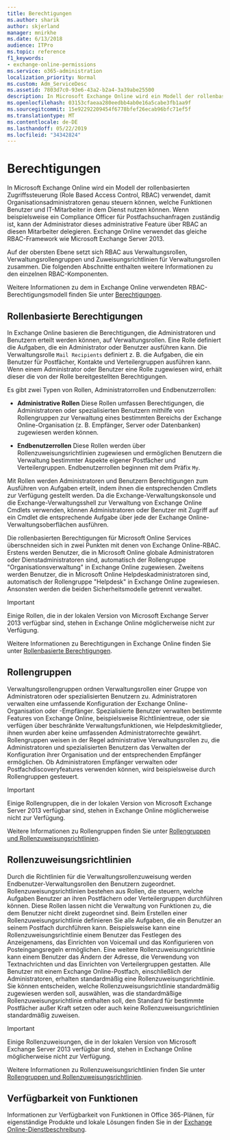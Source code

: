 ```yaml
---
title: Berechtigungen
ms.author: sharik
author: skjerland
manager: mnirkhe
ms.date: 6/13/2018
audience: ITPro
ms.topic: reference
f1_keywords:
- exchange-online-permissions
ms.service: o365-administration
localization_priority: Normal
ms.custom: Adm_ServiceDesc
ms.assetid: 7803d7c0-93e6-43a2-b2a4-3a39abe25500
description: In Microsoft Exchange Online wird ein Modell der rollenbasierten Zugriffssteuerung (Role Based Access Control, RBAC) verwendet, damit Organisationsadministratoren genau steuern können, welche Funktionen Benutzer und IT-Mitarbeiter in dem Dienst nutzen können. Wenn beispielsweise ein Compliance Officer für Postfachsuchanfragen zuständig ist, kann der Administrator dieses administrative Feature über RBAC an diesen Mitarbeiter delegieren. Exchange Online verwendet das gleiche RBAC-Framework wie Microsoft Exchange Server 2013.
ms.openlocfilehash: 03153cfaeaa280eedbb4ab0e16a5cabe3fb1aa9f
ms.sourcegitcommit: 15e92292209454f6778bfef26ecab96bfc71ef5f
ms.translationtype: MT
ms.contentlocale: de-DE
ms.lasthandoff: 05/22/2019
ms.locfileid: "34342824"
---
```

# <a name="permissions"></a>Berechtigungen

In Microsoft Exchange Online wird ein Modell der rollenbasierten Zugriffssteuerung (Role Based Access Control, RBAC) verwendet, damit Organisationsadministratoren genau steuern können, welche Funktionen Benutzer und IT-Mitarbeiter in dem Dienst nutzen können. Wenn beispielsweise ein Compliance Officer für Postfachsuchanfragen zuständig ist, kann der Administrator dieses administrative Feature über RBAC an diesen Mitarbeiter delegieren. Exchange Online verwendet das gleiche RBAC-Framework wie Microsoft Exchange Server 2013. 
  
Auf der obersten Ebene setzt sich RBAC aus Verwaltungsrollen, Verwaltungsrollengruppen und Zuweisungsrichtlinien für Verwaltungsrollen zusammen. Die folgenden Abschnitte enthalten weitere Informationen zu den einzelnen RBAC-Komponenten.
  
Weitere Informationen zu dem in Exchange Online verwendeten RBAC-Berechtigungsmodell finden Sie unter [Berechtigungen](https://go.microsoft.com/fwlink/p/?LinkId=271935).
  
## <a name="role-based-permissions"></a>Rollenbasierte Berechtigungen

In Exchange Online basieren die Berechtigungen, die Administratoren und Benutzern erteilt werden können, auf Verwaltungsrollen. Eine Rolle definiert die Aufgaben, die ein Administrator oder Benutzer ausführen kann. Die Verwaltungsrolle  `Mail Recipients` definiert z. B. die Aufgaben, die ein Benutzer für Postfächer, Kontakte und Verteilergruppen ausführen kann. Wenn einem Administrator oder Benutzer eine Rolle zugewiesen wird, erhält dieser die von der Rolle bereitgestellten Berechtigungen. 
  
Es gibt zwei Typen von Rollen, Administratorrollen und Endbenutzerrollen:
  
- **Administrative Rollen** Diese Rollen umfassen Berechtigungen, die Administratoren oder spezialisierten Benutzern mithilfe von Rollengruppen zur Verwaltung eines bestimmten Bereichs der Exchange Online-Organisation (z. B. Empfänger, Server oder Datenbanken) zugewiesen werden können. 
    
- **Endbenutzerrollen** Diese Rollen werden über Rollenzuweisungsrichtlinien zugewiesen und ermöglichen Benutzern die Verwaltung bestimmter Aspekte eigener Postfächer und Verteilergruppen. Endbenutzerrollen beginnen mit dem Präfix  `My`.
    
Mit Rollen werden Administratoren und Benutzern Berechtigungen zum Ausführen von Aufgaben erteilt, indem ihnen die entsprechenden Cmdlets zur Verfügung gestellt werden. Da die Exchange-Verwaltungskonsole und die Exchange-Verwaltungsshell zur Verwaltung von Exchange Online Cmdlets verwenden, können Administratoren oder Benutzer mit Zugriff auf ein Cmdlet die entsprechende Aufgabe über jede der Exchange Online-Verwaltungsoberflächen ausführen.
  
Die rollenbasierten Berechtigungen für Microsoft Online Services überschneiden sich in zwei Punkten mit denen von Exchange Online-RBAC. Erstens werden Benutzer, die in Microsoft Online globale Administratoren oder Dienstadministratoren sind, automatisch der Rollengruppe "Organisationsverwaltung" in Exchange Online zugewiesen. Zweitens werden Benutzer, die in Microsoft Online Helpdeskadministratoren sind, automatisch der Rollengruppe "Helpdesk" in Exchange Online zugewiesen. Ansonsten werden die beiden Sicherheitsmodelle getrennt verwaltet.
  
> [!IMPORTANT]
> Einige Rollen, die in der lokalen Version von Microsoft Exchange Server 2013 verfügbar sind, stehen in Exchange Online möglicherweise nicht zur Verfügung. 
  
Weitere Informationen zu Berechtigungen in Exchange Online finden Sie unter [Rollenbasierte Berechtigungen](https://go.microsoft.com/fwlink/p/?LinkId=271936).
  
## <a name="role-groups"></a>Rollengruppen

Verwaltungsrollengruppen ordnen Verwaltungsrollen einer Gruppe von Administratoren oder spezialisierten Benutzern zu. Administratoren verwalten eine umfassende Konfiguration der Exchange Online-Organisation oder -Empfänger. Spezialisierte Benutzer verwalten bestimmte Features von Exchange Online, beispielsweise Richtlinientreue, oder sie verfügen über beschränkte Verwaltungsfunktionen, wie Helpdeskmitglieder, ihnen wurden aber keine umfassenden Administratorrechte gewährt. Rollengruppen weisen in der Regel administrative Verwaltungsrollen zu, die Administratoren und spezialisierten Benutzern das Verwalten der Konfiguration ihrer Organisation und der entsprechenden Empfänger ermöglichen. Ob Administratoren Empfänger verwalten oder Postfachdiscoveryfeatures verwenden können, wird beispielsweise durch Rollengruppen gesteuert. 
  
> [!IMPORTANT]
> Einige Rollengruppen, die in der lokalen Version von Microsoft Exchange Server 2013 verfügbar sind, stehen in Exchange Online möglicherweise nicht zur Verfügung. 
  
Weitere Informationen zu Rollengruppen finden Sie unter [Rollengruppen und Rollenzuweisungsrichtlinien](https://go.microsoft.com/fwlink/p/?LinkId=271937).
  
## <a name="role-assignment-policies"></a>Rollenzuweisungsrichtlinien

Durch die Richtlinien für die Verwaltungsrollenzuweisung werden Endbenutzer-Verwaltungsrollen den Benutzern zugeordnet. Rollenzuweisungsrichtlinien bestehen aus Rollen, die steuern, welche Aufgaben Benutzer an ihren Postfächern oder Verteilergruppen durchführen können. Diese Rollen lassen nicht die Verwaltung von Funktionen zu, die dem Benutzer nicht direkt zugeordnet sind. Beim Erstellen einer Rollenzuweisungsrichtlinie definieren Sie alle Aufgaben, die ein Benutzer an seinem Postfach durchführen kann. Beispielsweise kann eine Rollenzuweisungsrichtlinie einem Benutzer das Festlegen des Anzeigenamens, das Einrichten von Voicemail und das Konfigurieren von Posteingangsregeln ermöglichen. Eine weitere Rollenzuweisungsrichtlinie kann einem Benutzer das Ändern der Adresse, die Verwendung von Textnachrichten und das Einrichten von Verteilergruppen gestatten. Alle Benutzer mit einem Exchange Online-Postfach, einschließlich der Administratoren, erhalten standardmäßig eine Rollenzuweisungsrichtlinie. Sie können entscheiden, welche Rollenzuweisungsrichtlinie standardmäßig zugewiesen werden soll, auswählen, was die standardmäßige Rollenzuweisungsrichtlinie enthalten soll, den Standard für bestimmte Postfächer außer Kraft setzen oder auch keine Rollenzuweisungsrichtlinien standardmäßig zuweisen.
  
> [!IMPORTANT]
> Einige Rollenzuweisungen, die in der lokalen Version von Microsoft Exchange Server 2013 verfügbar sind, stehen in Exchange Online möglicherweise nicht zur Verfügung. 
  
Weitere Informationen zu Rollenzuweisungsrichtlinien finden Sie unter [Rollengruppen und Rollenzuweisungsrichtlinien](https://go.microsoft.com/fwlink/p/?LinkId=271937).
  
## <a name="feature-availability"></a>Verfügbarkeit von Funktionen

Informationen zur Verfügbarkeit von Funktionen in Office 365-Plänen, für eigenständige Produkte und lokale Lösungen finden Sie in der [Exchange Online-Dienstbeschreibung](exchange-online-service-description.md).
  

